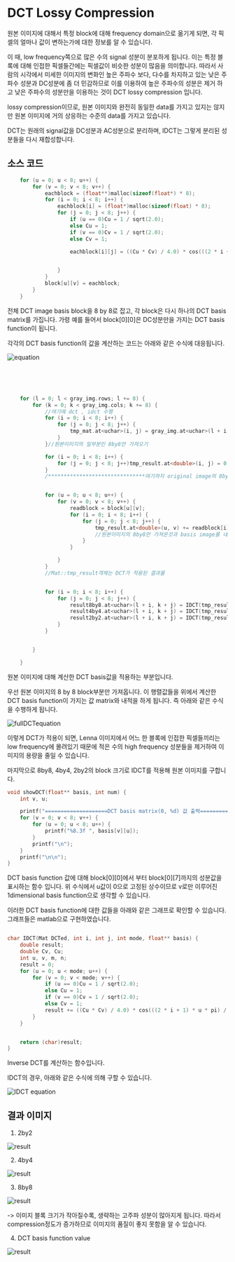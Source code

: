 # DCT Lossy Compression

원본 이미지에 대해서 특정 block에 대해 frequency domain으로 옮기게 되면, 각 픽셀의 얼마나 값이 변하는가에 대한 정보를 알 수 있습니다.

이 때, low frequency쪽으로 많은 수의 signal 성분이 분포하게 됩니다. 
이는 특정 블록에 대해 인접한 픽셀들간에는 픽셀값이 비슷한 성분이 많음을 의미합니다. 따라서 사람의 시각에서 미세한 이미지의 변화인 높은 주파수 보다, 다수를 차지하고 있는
낮은 주파수 성분과 DC성분에 좀 더 민감하므로 이를 이용하여 높은 주파수의 성분은 제거 하고 낮은 주파수의 성분만을 이용하는 것이 DCT lossy compression 입니다.

lossy compression이므로, 원본 이미지와 완전히 동일한 data를 가지고 있지는 않지만 원본 이미지에 거의 상응하는 수준의 data를 가지고 있습니다.

DCT는 원래의 signal값을 DC성분과 AC성분으로 분리하며, IDCT는 그렇게 분리된 성분들을 다시 재합성합니다.

## 소스 코드

```cpp
	for (u = 0; u < 8; u++) {
		for (v = 0; v < 8; v++) {
			eachblock = (float**)malloc(sizeof(float*) * 8);
			for (i = 0; i < 8; i++) {
				eachblock[i] = (float*)malloc(sizeof(float) * 8);
				for (j = 0; j < 8; j++) {
					if (u == 0)Cu = 1 / sqrt(2.0);
					else Cu = 1;
					if (v == 0)Cv = 1 / sqrt(2.0);
					else Cv = 1;

					eachblock[i][j] = ((Cu * Cv) / 4.0) * cos(((2 * i + 1) * u * pi) / 16.0) * cos(((2 * j + 1) * v * pi) / 16.0);


				}
			}
			block[u][v] = eachblock;
		}
	}
```
전체 DCT image basis block을 8 by 8로 잡고, 각 block은 다시 하나의 DCT basis matrix를 가집니다.
가령 예를 들어서 block[0][0]은 DC성분만을 가지는 DCT basis function이 됩니다.

각각의 DCT basis function의 값을 계산하는 코드는 아래와 같은 수식에 대응됩니다.

![equation](./image/basis_function.png)

<br>
<br>
<br>

```cpp
	for (l = 0; l < gray_img.rows; l += 8) {
		for (k = 0; k < gray_img.cols; k += 8) {
			//여기에 dct , idct 수행
			for (i = 0; i < 8; i++) {
				for (j = 0; j < 8; j++) {
					tmp_mat.at<uchar>(i, j) = gray_img.at<uchar>(l + i, k + j);
				}
			}//원본이미지의 일부분인 8by8만 가져오기

			for (i = 0; i < 8; i++) {
				for (j = 0; j < 8; j++)tmp_result.at<double>(i, j) = 0;//주파수 도메인 결과값을 담을 임시 배열을 초기화
			}
			/*******************************여기까지 original image의 8by8 매트릭스 추출********************************/


			for (u = 0; u < 8; u++) {
				for (v = 0; v < 8; v++) {
					readblock = block[u][v];
					for (i = 0; i < 8; i++) {
						for (j = 0; j < 8; j++) {
							tmp_result.at<double>(u, v) += readblock[i][j] * tmp_mat.at<uchar>(i, j);
							//원본이미지의 8by8만 가져온것과 basis image를 내적
						}
					}

				}
			}
			//Mat::tmp_result객체는 DCT가 적용된 결과물


			for (i = 0; i < 8; i++) {
				for (j = 0; j < 8; j++) {
					result8by8.at<uchar>(l + i, k + j) = IDCT(tmp_result, i, j, 8, block[i][j]);
					result4by4.at<uchar>(l + i, k + j) = IDCT(tmp_result, i, j, 4, block[i][j]);
					result2by2.at<uchar>(l + i, k + j) = IDCT(tmp_result, i, j, 2, block[i][j]);
				}
			}


		}

	}
```
원본 이미지에 대해 계산한 DCT basis값을 적용하는 부분입니다.

우선 원본 이미지의 8 by 8 block부분만 가져옵니다. 이 행렬값들을 위에서 계산한 DCT basis function이 가지는 값 matrix와
내적을 하게 됩니다. 즉 아래와 같은 수식을 수행하게 됩니다.

![fullDCTequation](./image/fullequation.png)

이렇게 DCT가 적용이 되면, Lenna 이미지에서 어느 한 블록에 인접한 픽셀들끼리는 low frequency에 몰려있기 때문에 적은 수의 high frequency
성분들을 제거하여 이미지의 용량을 줄일 수 있습니다.

마지막으로 8by8, 4by4, 2by2의 block 크기로 IDCT를 적용해 원본 이미지를 구합니다. 


```cpp
void showDCT(float** basis, int num) {
	int v, u;

	printf("====================DCT basis matrix(0, %d) 값 출력====================\n", num);
	for (v = 0; v < 8; v++) {
		for (u = 0; u < 8; u++) {
			printf("%8.3f ", basis[v][u]);
		}
		printf("\n");
	}
	printf("\n\n");
}
```
DCT basis function 값에 대해 block[0][0]에서 부터 block[0][7]까지의 성분값을 표시하는 함수 입니다.
위 수식에서 u값이 0으로 고정된 상수이므로 v로만 이루어진 1dimensional basis function으로 생각할 수 있습니다.

이러한 DCT basis function에 대한 값들을 아래와 같은 그래프로 확인할 수 있습니다.
그래프들은 matlab으로 구현하였습니다.

```matlab

```



```cpp
char IDCT(Mat DCTed, int i, int j, int mode, float** basis) {
	double result;
	double Cv, Cu;
	int u, v, m, n;
	result = 0;
	for (u = 0; u < mode; u++) {
		for (v = 0; v < mode; v++) {
			if (u == 0)Cu = 1 / sqrt(2.0);
			else Cu = 1;
			if (v == 0)Cv = 1 / sqrt(2.0);
			else Cv = 1;
			result += ((Cu * Cv) / 4.0) * cos(((2 * i + 1) * u * pi) / 16.0) * cos(((2 * j + 1) * v * pi) / 16.0) * DCTed.at<double>(u, v);
		}
	}


	return (char)result;
}
```
Inverse DCT를 계산하는 함수입니다.

IDCT의 경우, 아래와 같은 수식에 의해 구할 수 있습니다.

![IDCT equation](./image/idct_equation.png)

## 결과 이미지

1. 2by2

![result](./image/2by2.jpg)

2. 4by4

![result](./image/4by4.jpg)

3. 8by8

![result](./image/8by8.jpg)

-> 이미지 블록 크기가 작아질수록, 생략하는 고주파 성분이 많아지게 됩니다. 따라서 compression정도가 증가하므로 이미지의 품질이 좋지
못함을 알 수 있습니다.

4. DCT basis function value

![result](./image/result_command.JPG)
